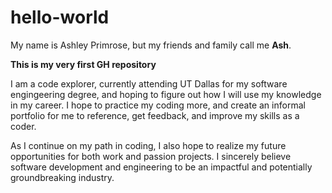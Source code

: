 # hello-world
My name is Ashley Primrose, but my friends and family call me **Ash**. 

**This is my very first GH repository** 

I am a code explorer, currently attending UT Dallas for my software engingeering degree, and hoping to figure out how I will use my knowledge in my career.
I hope to practice my coding more, and create an informal portfolio for me to reference, get feedback, and improve my skills as a coder. 

As I continue on my path in coding, I also hope to realize my future opportunities for both work and passion projects. I sincerely believe software development and engineering to be an impactful and potentially groundbreaking industry. 
